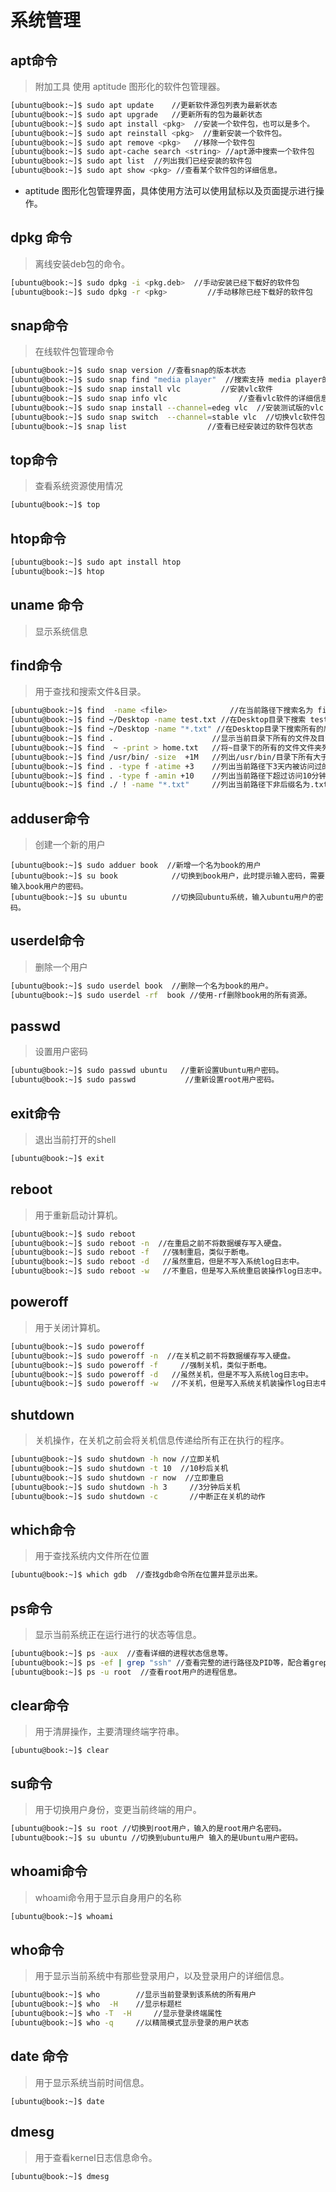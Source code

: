 # 系统管理

## apt命令

> 附加工具 使用 aptitude 图形化的软件包管理器。

```bash
[ubuntu@book:~]$ sudo apt update	//更新软件源包列表为最新状态
[ubuntu@book:~]$ sudo apt upgrade   //更新所有的包为最新状态
[ubuntu@book:~]$ sudo apt install <pkg>  //安装一个软件包，也可以是多个。
[ubuntu@book:~]$ sudo apt reinstall <pkg>  //重新安装一个软件包。
[ubuntu@book:~]$ sudo apt remove <pkg>   //移除一个软件包
[ubuntu@book:~]$ sudo apt-cache search <string> //apt源中搜索一个软件包
[ubuntu@book:~]$ sudo apt list  //列出我们已经安装的软件包
[ubuntu@book:~]$ sudo apt show <pkg> //查看某个软件包的详细信息。
```

* aptitude 图形化包管理界面，具体使用方法可以使用鼠标以及页面提示进行操作。





## dpkg 命令

> 离线安装deb包的命令。

```bash
[ubuntu@book:~]$ sudo dpkg -i <pkg.deb>  //手动安装已经下载好的软件包
[ubuntu@book:~]$ sudo dpkg -r <pkg> 		//手动移除已经下载好的软件包
```



## snap命令

> 在线软件包管理命令

```bash
[ubuntu@book:~]$ sudo snap version //查看snap的版本状态
[ubuntu@book:~]$ sudo snap find "media player"  //搜索支持 media player的软件包
[ubuntu@book:~]$ sudo snap install vlc 		   //安装vlc软件
[ubuntu@book:~]$ sudo snap info vlc 			   //查看vlc软件的详细信息。
[ubuntu@book:~]$ sudo snap install --channel=edeg vlc  //安装测试版的vlc
[ubuntu@book:~]$ sudo snap switch  --channel=stable vlc  //切换vlc软件包为稳定版。
[ubuntu@book:~]$ snap list 					//查看已经安装过的软件包状态
```



## top命令

> 查看系统资源使用情况

```bash
[ubuntu@book:~]$ top
```



## htop命令

```bash
[ubuntu@book:~]$ sudo apt install htop
[ubuntu@book:~]$ htop
```



## uname 命令

> 显示系统信息





## find命令

> 用于查找和搜索文件&目录。

```bash
[ubuntu@book:~]$ find  -name <file> 			 //在当前路径下搜索名为 file所有文件。
[ubuntu@book:~]$ find ~/Desktop -name test.txt //在Desktop目录下搜索 test.txt文件
[ubuntu@book:~]$ find ~/Desktop -name "*.txt" //在Desktop目录下搜索所有的后缀是 .txt文件.
[ubuntu@book:~]$ find . 					 //显示当前目录下所有的文件及目录。
[ubuntu@book:~]$ find  ~ -print > home.txt   //将~目录下的所有的文件文件夹列表重定向至 home.txt
[ubuntu@book:~]$ find /usr/bin/ -size  +1M 	 //列出/usr/bin/目录下所有大于1M的文件。
[ubuntu@book:~]$ find . -type f -atime +3    //列出当前路径下3天内被访问过的文件。
[ubuntu@book:~]$ find . -type f -amin +10    //列出当前路径下超过访问10分钟的文件。
[ubuntu@book:~]$ find ./ ! -name "*.txt"	 //列出当前路径下非后缀名为.txt的文件及文件夹。
```



## adduser命令

> 创建一个新的用户

```bas
[ubuntu@book:~]$ sudo adduer book  //新增一个名为book的用户
[ubuntu@book:~]$ su book			//切换到book用户，此时提示输入密码，需要输入book用户的密码。
[ubuntu@book:~]$ su ubuntu			//切换回ubuntu系统，输入ubuntu用户的密码。
```



## userdel命令

> 删除一个用户

```bash
[ubuntu@book:~]$ sudo userdel book 	//删除一个名为book的用户。
[ubuntu@book:~]$ sudo userdel -rf  book	//使用-rf删除book用的所有资源。
```



## passwd 

> 设置用户密码
```bash
[ubuntu@book:~]$ sudo passwd ubuntu   //重新设置Ubuntu用户密码。
[ubuntu@book:~]$ sudo passwd 		   //重新设置root用户密码。
```


## exit命令

> 退出当前打开的shell

```bash
[ubuntu@book:~]$ exit 
```



## reboot

> 用于重新启动计算机。

```bash
[ubuntu@book:~]$ sudo reboot 
[ubuntu@book:~]$ sudo reboot -n  //在重启之前不将数据缓存写入硬盘。
[ubuntu@book:~]$ sudo reboot -f	  //强制重启，类似于断电。
[ubuntu@book:~]$ sudo reboot -d   //虽然重启，但是不写入系统log日志中。
[ubuntu@book:~]$ sudo reboot -w   //不重启，但是写入系统重启装操作log日志中。
```

## poweroff

> 用于关闭计算机。

```bash
[ubuntu@book:~]$ sudo poweroff 
[ubuntu@book:~]$ sudo poweroff -n  //在关机之前不将数据缓存写入硬盘。
[ubuntu@book:~]$ sudo poweroff -f	  //强制关机，类似于断电。
[ubuntu@book:~]$ sudo poweroff -d   //虽然关机，但是不写入系统log日志中。
[ubuntu@book:~]$ sudo poweroff -w   //不关机，但是写入系统关机装操作log日志中。
```



## shutdown

> 关机操作，在关机之前会将关机信息传递给所有正在执行的程序。

```bash
[ubuntu@book:~]$ sudo shutdown -h now //立即关机
[ubuntu@book:~]$ sudo shutdown -t 10  //10秒后关机
[ubuntu@book:~]$ sudo shutdown -r now  //立即重启
[ubuntu@book:~]$ sudo shutdown -h 3  	//3分钟后关机
[ubuntu@book:~]$ sudo shutdown -c   	//中断正在关机的动作
```



## which命令

> 用于查找系统内文件所在位置

```bash
[ubuntu@book:~]$ which gdb  //查找gdb命令所在位置并显示出来。
```



## ps命令

> 显示当前系统正在运行进行的状态等信息。

```bash
[ubuntu@book:~]$ ps -aux  //查看详细的进程状态信息等。
[ubuntu@book:~]$ ps -ef | grep "ssh" //查看完整的进行路径及PID等，配合着grep查找我们需要的进程信息。
[ubuntu@book:~]$ ps -u root  //查看root用户的进程信息。
```



## clear命令

> 用于清屏操作，主要清理终端字符串。

```b
[ubuntu@book:~]$ clear
```



## su命令

> 用于切换用户身份，变更当前终端的用户。

```bash
[ubuntu@book:~]$ su root //切换到root用户，输入的是root用户名密码。
[ubuntu@book:~]$ su ubuntu //切换到ubuntu用户 输入的是Ubuntu用户密码。
```



## whoami命令

> whoami命令用于显示自身用户的名称

```bash
[ubuntu@book:~]$ whoami
```



## who命令

> 用于显示当前系统中有那些登录用户，以及登录用户的详细信息。

```bash
[ubuntu@book:~]$ who  		//显示当前登录到该系统的所有用户
[ubuntu@book:~]$ who  -H 	//显示标题栏
[ubuntu@book:~]$ who -T  -H 	//显示登录终端属性
[ubuntu@book:~]$ who -q		//以精简模式显示登录的用户状态

```





## date 命令

> 用于显示系统当前时间信息。

```b
[ubuntu@book:~]$ date
```



## dmesg

> 用于查看kernel日志信息命令。

```bash
[ubuntu@book:~]$ dmesg
```